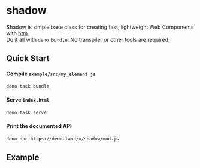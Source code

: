 # shadow

Shadow is simple base class for creating fast, lightweight Web Components with
[htm](https://github.com/developit/htm).\
Do it all with `deno bundle`: No transpiler or other tools are required.

## Quick Start

#### Compile `example/src/my_element.js`

```bash
deno task bundle
```

#### Serve `index.html`

```bash
deno task serve
```

#### Print the documented API

```bash
deno doc https://deno.land/x/shadow/mod.js
```

## Example

```typescript
```
